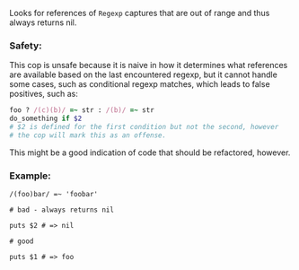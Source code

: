 Looks for references of `Regexp` captures that are out of range
and thus always returns nil.

### Safety:

This cop is unsafe because it is naive in how it determines what
references are available based on the last encountered regexp, but
it cannot handle some cases, such as conditional regexp matches, which
leads to false positives, such as:

```ruby
foo ? /(c)(b)/ =~ str : /(b)/ =~ str
do_something if $2
# $2 is defined for the first condition but not the second, however
# the cop will mark this as an offense.
```

This might be a good indication of code that should be refactored,
however.

### Example:

    /(foo)bar/ =~ 'foobar'

    # bad - always returns nil

    puts $2 # => nil

    # good

    puts $1 # => foo
